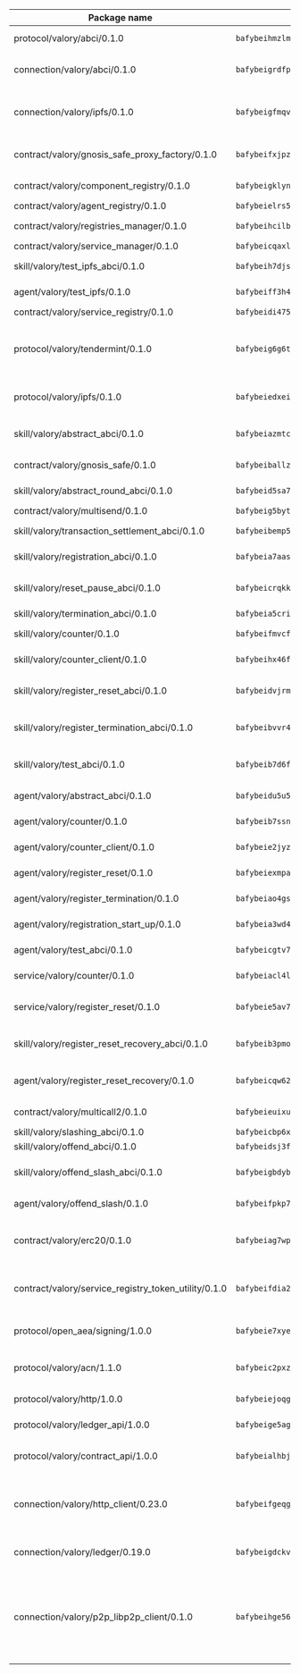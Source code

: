| Package name                                                  | Package hash                                                  | Description                                                                                                                |
| ------------------------------------------------------------- | ------------------------------------------------------------- | -------------------------------------------------------------------------------------------------------------------------- |
| protocol/valory/abci/0.1.0                                    | `bafybeihmzlmmb4pdo3zkhg6ehuyaa4lhw7bfpclln2o2z7v3o6fcep26iu` | A protocol for ABCI requests and responses.                                                                                |
| connection/valory/abci/0.1.0                                  | `bafybeigrdfpjvfoly6bx2pz2cikdp5ppvmlkhsjvn5p6mgotfaz6m2jtzq` | connection to wrap communication with an ABCI server.                                                                      |
| connection/valory/ipfs/0.1.0                                  | `bafybeigfmqvlzbp67fttccpl4hsu3zaztbxv6vd7ikzra2hfppfkalgpji` | A connection responsible for uploading and downloading files from IPFS.                                                    |
| contract/valory/gnosis_safe_proxy_factory/0.1.0               | `bafybeifxjpzntcpg4ygm75lhf7qmjyljucgekwkekqq2niy4ge722entbe` | Gnosis Safe proxy factory (GnosisSafeProxyFactory) contract                                                                |
| contract/valory/component_registry/0.1.0                      | `bafybeigklynwl3mfav5yt5zdkrqe6rukv4ygdhpdusk66ojt4jj7tunxcy` | Component registry contract                                                                                                |
| contract/valory/agent_registry/0.1.0                          | `bafybeielrs5qih3r6qhnily6x4h4j4j6kux6eqr546homow4c5ljgfyljq` | Agent registry contract                                                                                                    |
| contract/valory/registries_manager/0.1.0                      | `bafybeihcilb27ekgoplmc43iog2zrus63fufql4rly2umbuj573nu3zpg4` | Registries Manager contract                                                                                                |
| contract/valory/service_manager/0.1.0                         | `bafybeicqaxlgnqwrv3uucb2wm36zrptg4p5kcuh44v6chqv5ius3z6x4yi` | Service Manager contract                                                                                                   |
| skill/valory/test_ipfs_abci/0.1.0                             | `bafybeih7djs2pjzfslrud7spzo3phn76ib4glkzom26oyd7z4fs7i4cvrm` | IPFS e2e testing application.                                                                                              |
| agent/valory/test_ipfs/0.1.0                                  | `bafybeiff3h4akcu4xfjr45k5w5hnjhekqez2wgawzye5rv4zcmxpcflcmq` | Agent for testing the ABCI connection.                                                                                     |
| contract/valory/service_registry/0.1.0                        | `bafybeidi475lvm56mddsv47c2k33jonlyvn275eto5d3pqqw7h55iryd2y` | Service Registry contract                                                                                                  |
| protocol/valory/tendermint/0.1.0                              | `bafybeig6g6twajlwssfbfp5rlnu5mwzuu5kgak5cs4fich7rlkx6whesnu` | A protocol for communication between two AEAs to share tendermint configuration details.                                   |
| protocol/valory/ipfs/0.1.0                                    | `bafybeiedxeismnx3k5ty4mvvhlqideixlhqmi5mtcki4lxqfa7uqh7p33u` | A protocol specification for IPFS requests and responses.                                                                  |
| skill/valory/abstract_abci/0.1.0                              | `bafybeiazmtcljyffmxzbiiq7aw6dhsgcbahpwixbtjeqoqfrcqw3ypzrf4` | The abci skill provides a template of an ABCI application.                                                                 |
| contract/valory/gnosis_safe/0.1.0                             | `bafybeiballzzqzc5v3dsfrimjjkwsj65kvbbkhf27347v5ggr66wc2p6sq` | Gnosis Safe (GnosisSafeL2) contract                                                                                        |
| skill/valory/abstract_round_abci/0.1.0                        | `bafybeid5sa7mxneo7435d3awsfiv3zh3sp2aolocge2l7ui2kszmxoli6u` | abstract round-based ABCI application                                                                                      |
| contract/valory/multisend/0.1.0                               | `bafybeig5byt5urg2d2bsecufxe5ql7f4mezg3mekfleeh32nmuusx66p4y` | MultiSend contract                                                                                                         |
| skill/valory/transaction_settlement_abci/0.1.0                | `bafybeibemp53dtfab7zbhpdvfofrnlio4uzqtpzg5ytnqfatrbquz64ebe` | ABCI application for transaction settlement.                                                                               |
| skill/valory/registration_abci/0.1.0                          | `bafybeia7aaszzemtspdjhzoedj3grflisyvne7dlbmjmsby7gqtg4geiki` | ABCI application for common apps.                                                                                          |
| skill/valory/reset_pause_abci/0.1.0                           | `bafybeicrqkk3sj222c63ioaj4nf2pqa2qrdjfw6sizs6iud7ul3yvrn2t4` | ABCI application for resetting and pausing app executions.                                                                 |
| skill/valory/termination_abci/0.1.0                           | `bafybeia5crildabx64dhpmjpu33662p2xg3agqdzabiz6xoo7obkjimvgm` | Termination skill.                                                                                                         |
| skill/valory/counter/0.1.0                                    | `bafybeifmvcfn6dx4st56mnatlg4cxg3j5wahu2vqmxcsa2fos7obpqq4wu` | The ABCI Counter application example.                                                                                      |
| skill/valory/counter_client/0.1.0                             | `bafybeihx46fr7vgqjxmymfah3hfmynzpzwe5fthi7mbc2cnev2gqgtngzy` | A client for the ABCI counter application.                                                                                 |
| skill/valory/register_reset_abci/0.1.0                        | `bafybeidvjrmusoyrchlqaitw6k7s3dyxs7rmrtiw2vi6kqjbfg5ncegdf4` | ABCI application for dummy skill that registers and resets                                                                 |
| skill/valory/register_termination_abci/0.1.0                  | `bafybeibvvr4r7udkvpk6mr6p7xdcq2dkju5itbasn5cbdvknff2kjj52xm` | ABCI application for dummy skill that registers and resets                                                                 |
| skill/valory/test_abci/0.1.0                                  | `bafybeib7d6flehrbicbcbowysw5uz3q36x43gnfb5jfoapuly36gphxzqa` | ABCI application for testing the ABCI connection.                                                                          |
| agent/valory/abstract_abci/0.1.0                              | `bafybeidu5u5ibty675osh44bk47knww3fgbuwz57ourbax6wqaeus2ouii` | The abstract ABCI AEA - for testing purposes only.                                                                         |
| agent/valory/counter/0.1.0                                    | `bafybeib7ssnwlyn3c6cezk2tng3nugdv4s334jdrmp4vvfgxsolswo4edy` | The ABCI Counter example as an AEA                                                                                         |
| agent/valory/counter_client/0.1.0                             | `bafybeie2jyzccqmfzuugjbovwsm44guxxmptppf7evjqijenosnyyu5efa` | The ABCI Counter example as an AEA                                                                                         |
| agent/valory/register_reset/0.1.0                             | `bafybeiexmpaxokfonfzw2wolsem7boruzc6qhqopbvrieegldblwbs3lkm` | Register reset to replicate Tendermint issue.                                                                              |
| agent/valory/register_termination/0.1.0                       | `bafybeiao4gs2mfax5uiyyidfrzmrzuasn7vdopxissf3cjmfluknaiy52q` | Register terminate to test the termination feature.                                                                        |
| agent/valory/registration_start_up/0.1.0                      | `bafybeia3wd4nsaqhjjfluwm5f44i2byikm33rlwlui3wrdtyxqerlumnqe` | Registration start-up ABCI example.                                                                                        |
| agent/valory/test_abci/0.1.0                                  | `bafybeicgtv7hyzmalfkak5hvmyuxhdtsqs6rohxohjog2cy5fz4tahs6qu` | Agent for testing the ABCI connection.                                                                                     |
| service/valory/counter/0.1.0                                  | `bafybeiacl4liaw3t5etoy5fcpz5hesssysvfg7tbqgieszhfg6iyqhapx4` | A set of agents incrementing a counter                                                                                     |
| service/valory/register_reset/0.1.0                           | `bafybeie5av7yvijr7f4bko2wcvhdo75sk6mlwgdcevroei5m5k5blmghfq` | Test and debug tendermint reset mechanism.                                                                                 |
| skill/valory/register_reset_recovery_abci/0.1.0               | `bafybeib3pmo5bomuzamkqauyuo47j3ynhn6oho3t3ophho263afewijjcq` | ABCI application for dummy skill that registers and resets                                                                 |
| agent/valory/register_reset_recovery/0.1.0                    | `bafybeicqw622fxau7z4tstcuyttloa7ks464rqk5otmtbxao2pl72nufim` | Agent to showcase hard reset as a recovery mechanism.                                                                      |
| contract/valory/multicall2/0.1.0                              | `bafybeieuixuvy4tyrq6q5ekltjaj4bdoj7ypokt7l3z22xs5naxunqifni` | The MakerDAO multicall2 contract.                                                                                          |
| skill/valory/slashing_abci/0.1.0                              | `bafybeicbp6xg56v4wsdel5evoeqyxcxw26f5e37n3q6utniuqrghqmrvpi` | Slashing skill.                                                                                                            |
| skill/valory/offend_abci/0.1.0                                | `bafybeidsj3fdrxksddj3qi2mpoa57td5xjho3c5nktgvwkwo5aewwktvoe` | Offend ABCI application.                                                                                                   |
| skill/valory/offend_slash_abci/0.1.0                          | `bafybeigbdybiek27xkzohhxrbhgnz6re2lh3m4qbn3egteov5kzfobde4i` | ABCI application used in order to test the slashing abci                                                                   |
| agent/valory/offend_slash/0.1.0                               | `bafybeifpkp7b2eu3ygpdbi2jthsb6gkoxomhjrwzsc4pcq2uwadlhflumm` | Offend and slash to test the slashing feature.                                                                             |
| contract/valory/erc20/0.1.0                                   | `bafybeiag7wpfri44bwrx26374mnxyglmwxod6gu37foqkvloqr7oeldlgu` | The scaffold contract scaffolds a contract to be implemented by the developer.                                             |
| contract/valory/service_registry_token_utility/0.1.0          | `bafybeifdia2y5546tvk6xzxeaqzf2n5n7dutj2hdzbgenxohaqhjtnjqm4` | The scaffold contract scaffolds a contract to be implemented by the developer.                                             |
| protocol/open_aea/signing/1.0.0                               | `bafybeie7xyems76v5b4wc2lmaidcujizpxfzjnnwdeokmhje53g7ym25ii` | A protocol for communication between skills and decision maker.                                                            |
| protocol/valory/acn/1.1.0                                     | `bafybeic2pxzfc3voxl2ejhcqyf2ehm4wm5gxvgx7bliloiqi2uppmq6weu` | The protocol used for envelope delivery on the ACN.                                                                        |
| protocol/valory/http/1.0.0                                    | `bafybeiejoqgv7finfxo3rcvvovrlj5ccrbgxodjq43uo26ylpowsa3llfe` | A protocol for HTTP requests and responses.                                                                                |
| protocol/valory/ledger_api/1.0.0                              | `bafybeige5agrztgzfevyglf7mb4o7pzfttmq4f6zi765y4g2zvftbyowru` | A protocol for ledger APIs requests and responses.                                                                         |
| protocol/valory/contract_api/1.0.0                            | `bafybeialhbjvwiwcnqq3ysxcyemobcbie7xza66gaofcvla5njezkvhcka` | A protocol for contract APIs requests and responses.                                                                       |
| connection/valory/http_client/0.23.0                          | `bafybeifgeqgryx6b3s6eseyzyezygmeitcpt3tkor2eiycozoi6clgdrny` | The HTTP_client connection that wraps a web-based client connecting to a RESTful API specification.                        |
| connection/valory/ledger/0.19.0                               | `bafybeigdckv3e6bz6kfloz4ucqrsufft6k4jp6bwkbbcvh4fxvgbmzq3dm` | A connection to interact with any ledger API and contract API.                                                             |
| connection/valory/p2p_libp2p_client/0.1.0                     | `bafybeihge56dn3xep2dzomu7rtvbgo4uc2qqh7ljl3fubqdi2lq44gs5lq` | The libp2p client connection implements a tcp connection to a running libp2p node as a traffic delegate to send/receive envelopes to/from agents in the DHT. |
